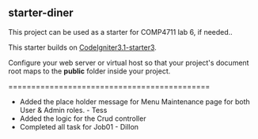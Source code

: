 ## starter-diner

This project can be used as a starter for COMP4711 lab 6, if needed..

This starter builds on [CodeIgniter3.1-starter3](https://github.com/jedi-academy/CodeIgniter3.1-starter3).

Configure your web server or virtual host so that your project's
document root maps to the **public** folder inside your project.

============================================
- Added the place holder message for Menu Maintenance page for both User & Admin roles. - Tess
- Added the logic for the Crud controller
- Completed all task for Job01 - Dillon